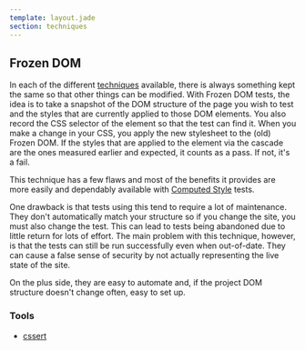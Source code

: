 ```yaml
---
template: layout.jade
section: techniques
---
```


## Frozen DOM

In each of the different [techniques](/techniques/) available, there is always something kept the same so that other things can be modified. With Frozen DOM tests, the idea is to take a snapshot of the DOM structure of the page you wish to test and the styles that are currently applied to those DOM elements. You also record the CSS selector of the element so that the test can find it. When you make a change in your CSS, you apply the new stylesheet to the (old) Frozen DOM. If the styles that are applied to the element via the cascade are the ones measured earlier and expected, it counts as a pass. If not, it's a fail.

This technique has a few flaws and most of the benefits it provides are more easily and dependably available with [Computed Style](/techniques/computed-style.html) tests.

One drawback is that tests using this tend to require a lot of maintenance. They don't automatically match your structure so if you change the site, you must also change the test. This can lead to tests being abandoned due to little return for lots of effort. The main problem with this technique, however, is that the tests can still be run successfully even when out-of-date. They can cause a false sense of security by not actually representing the live state of the site.

On the plus side, they are easy to automate and, if the project DOM structure doesn't change often, easy to set up.

### Tools

  * [cssert](/tools/cssert.html)